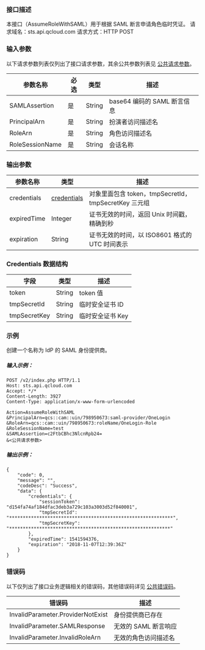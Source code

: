 ### 接口描述
本接口（AssumeRoleWithSAML）用于根据 SAML 断言申请角色临时凭证。
请求域名：sts.api.qcloud.com
请求方式：HTTP POST

### 输入参数
以下请求参数列表仅列出了接口请求参数，其余公共参数列表见 [公共请求参数](https://cloud.tencent.com/document/api/213/15692)。

| 参数名称 | 必选 | 类型 | 描述 |
|---------|---------|---------|---------|
| SAMLAssertion | 是 | String | base64 编码的 SAML 断言信息 |
| PrincipalArn | 是 |String|扮演者访问描述名 |
| RoleArn | 是 | String | 角色访问描述名 |
| RoleSessionName | 是 |String|会话名称 |

### 输出参数
| 参数名称 | 类型 | 描述 |
|---------|---------|---------|
|  credentials | [credentials](#dataStructure)  | 对象里面包含 token，tmpSecretId，tmpSecretKey 三元组  |
| expiredTime | Integer |证书无效的时间，返回 Unix 时间戳，精确到秒 |
| expiration |String | 证书无效的时间，以 ISO8601 格式的 UTC 时间表示 |

<span id="dataStructure"></span>
### Credentials 数据结构

| 字段  | 类型  | 描述  |
|---------|---------|---------|
| token | String | token 值 |
| tmpSecretId | String | 临时安全证书 ID |
| tmpSecretKey | String | 临时安全证书 Key |


### 示例
创建一个名称为 IdP 的 SAML 身份提供商。

##### 输入示例：

``` 
POST /v2/index.php HTTP/1.1
Host: sts.api.qcloud.com
Accept: */*
Content-Length: 3927
Content-Type: application/x-www-form-urlencoded

Action=AssumeRoleWithSAML
&PrincipalArn=qcs::cam::uin/798950673:saml-provider/OneLogin
&RoleArn=qcs::cam::uin/798950673:roleName/OneLogin-Role
&RoleSessionName=test
&SAMLAssertion=c2FtbCBhc3NlcnRpb24=
&<公共请求参数>
``` 
##### 输出示例：

``` 
{
    "code": 0,
    "message": "",
    "codeDesc": "Success",
    "data": {
        "credentials": {
            "sessionToken": "d154fa74af184dfac3deb3a729c103a3003d52f840001",
            "tmpSecretId": "************************************************************",
            "tmpSecretKey": "***********************************************************"
        },
        "expiredTime": 1541594376,
        "expiration": "2018-11-07T12:39:36Z"
    }
}
``` 

### 错误码

以下仅列出了接口业务逻辑相关的错误码，其他错误码详见 [公共错误码](https://cloud.tencent.com/document/api/213/15694#.E5.85.AC.E5.85.B1.E9.94.99.E8.AF.AF.E7.A0.81)。

| 错误码 | 描述 |
|---------|---------|
| InvalidParameter.ProviderNotExist | 身份提供商已存在 |
| InvalidParameter.SAMLResponse | 无效的 SAML 断言响应 |
| InvalidParameter.InvalidRoleArn | 无效的角色访问描述名 |
